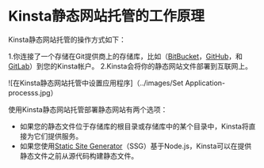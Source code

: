 # Kinsta静态网站托管的工作原理

Kinsta静态网站托管的操作方式如下：

1.你连接了一个存储在Git提供商上的存储库，比如（[BitBucket](https://kinsta.com/docs/granting-kinsta-access-to-bitbucket/)，[GitHub](https://kinsta.com/docs/authorizing-kinsta-on-github/)，和[GitLab](https://kinsta.com/docs/authorizing-kinsta-on-gitlab/)）到您的Kinsta帐户。
2.Kinsta会将你的静态网站文件部署到互联网上。

![在Kinsta静态网站托管中设置应用程序]（../images/Set Application-processs.jpg）

使用Kinsta静态网站托管部署静态网站有两个选项：
- 如果您的静态文件位于存储库的根目录或存储库中的某个目录中，Kinsta将直接为它们提供服务。
- 如果您使用[Static Site Generator](https://kinsta.com/docs/static-site-generators/)（SSG）基于Node.js，Kinsta可以在提供静态文件之前从源代码构建静态文件。

